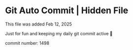 # Git Auto Commit | Hidden File

This file was added Feb 12, 2025

Just for fun and keeping my daily git commit active 🤪

commit number: 1498
